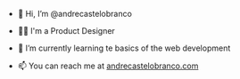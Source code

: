 - 👋 Hi, I’m @andrecastelobranco
- 👨‍💻 I'm a Product Designer
- 🌱 I’m currently learning te basics of the web development

- 📫 You can reach me at <a href="https://andrecastelobranco.com">andrecastelobranco.com</a> 

<!---
andrecastelobranco/andrecastelobranco is a ✨ special ✨ repository because its `README.md` (this file) appears on your GitHub profile.
You can click the Preview link to take a look at your changes.
--->

